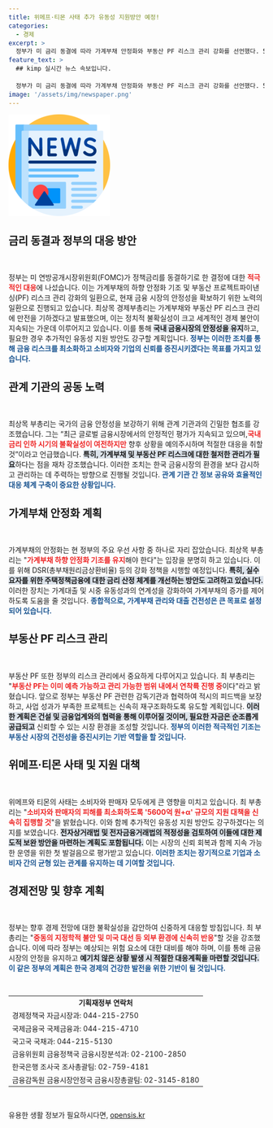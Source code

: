 ```yaml
---
title: 위메프·티몬 사태 추가 유동성 지원방안 예정!
categories:
  - 경제
excerpt: >
  정부가 미 금리 동결에 따라 가계부채 안정화와 부동산 PF 리스크 관리 강화를 선언했다. 5600억 원 규모의 지원 대책도 신속히 집행할 예정, 금융시장 안정화에 힘쓴다.
feature_text: >
  ## kimp 실시간 뉴스 속보입니다.

  정부가 미 금리 동결에 따라 가계부채 안정화와 부동산 PF 리스크 관리 강화를 선언했다. 5600억 원 규모의 지원 대책도 신속히 집행할 예정, 금융시장 안정화에 힘쓴다.
image: '/assets/img/newspaper.png'
---
```


<p><img src="/assets/img/newspaper.png" alt="kimplant 속보" /></p>

<h2 data-ke-size="size26">금리 동결과 정부의 대응 방안</h2>

<p data-ke-size="size16">&nbsp;</p>

<p>정부는 미 연방공개시장위원회(FOMC)가 정책금리를 동결하기로 한 결정에 대한 <b><span style="color: #ee2323;">적극적인 대응</span></b>에 나섰습니다. 이는 가계부채의 하향 안정화 기조 및 부동산 프로젝트파이낸싱(PF) 리스크 관리 강화의 일환으로, 현재 금융 시장의 안정성을 확보하기 위한 노력의 일환으로 진행되고 있습니다. 최상목 경제부총리는 가계부채와 부동산 PF 리스크 관리에 만전을 기하겠다고 발표했으며, 이는 정치적 불확실성이 크고 세계적인 경제 불안이 지속되는 가운데 이루어지고 있습니다. 이를 통해 <b><span style="background-color: #21538527;">국내 금융시장의 안정성을 유지</span></b>하고, 필요한 경우 추가적인 유동성 지원 방안도 강구할 계획입니다. <b><span style="color: #1a5490;">정부는 이러한 조치를 통해 금융 리스크를 최소화하고 소비자와 기업의 신뢰를 증진시키겠다는 목표를 가지고 있습니다.</span></b></p>

<h2 data-ke-size="size26">관계 기관의 공동 노력</h2>

<p data-ke-size="size16">&nbsp;</p>

<p>최상목 부총리는 국가의 금융 안정성을 보강하기 위해 관계 기관과의 긴밀한 협조를 강조했습니다. 그는 “최근 글로벌 금융시장에서의 안정적인 평가가 지속되고 있으며,<b><span style="color: #ee2323;">국내 금리 인하 시기의 불확실성이 여전하지만</span></b> 향후 상황을 예의주시하며 적절한 대응을 취할 것”이라고 언급했습니다. <b><span style="background-color: #21538527;">특히, 가계부채 및 부동산 PF 리스크에 대한 철저한 관리가 필요</span></b>하다는 점을 재차 강조했습니다. 이러한 조치는 한국 금융시장의 환경을 보다 감시하고 관리하는 데 주력하는 방향으로 진행될 것입니다. <b><span style="color: #1a5490;">관계 기관 간 정보 공유와 효율적인 대응 체계 구축이 중요한 상황입니다.</span></b></p>

<h2 data-ke-size="size26">가계부채 안정화 계획</h2>

<p data-ke-size="size16">&nbsp;</p>

<p>가계부채의 안정화는 현 정부의 주요 우선 사항 중 하나로 자리 잡았습니다. 최상목 부총리는 "<b><span style="color: #ee2323;">가계부채 하향 안정화 기조를 유지</span></b>해야 한다"는 입장을 분명히 하고 있습니다. 이를 위해 DSR(총부채원리금상환비율) 등의 강화 정책을 시행할 예정입니다. <b><span style="background-color: #21538527;">특히, 실수요자를 위한 주택정책금융에 대한 금리 산정 체계를 개선하는 방안도 고려하고 있습니다.</span></b> 이러한 장치는 가계대출 및 시중 유동성과의 연계성을 강화하여 가계부채의 증가를 제어하도록 도움을 줄 것입니다. <b><span style="color: #1a5490;">종합적으로, 가계부채 관리와 대출 건전성은 큰 목표로 설정되어 있습니다.</span></b></p>

<h2 data-ke-size="size26">부동산 PF 리스크 관리</h2>

<p data-ke-size="size16">&nbsp;</p>

<p>부동산 PF 또한 정부의 리스크 관리에서 중요하게 다루어지고 있습니다. 최 부총리는 "<b><span style="color: #ee2323;">부동산 PF는 이미 예측 가능하고 관리 가능한 범위 내에서 연착륙 진행 중</span></b>이다"라고 밝혔습니다. 앞으로 정부는 부동산 PF 관련한 감독기관과 협력하여 적시의 피드백을 보장하고, 사업 성과가 부족한 프로젝트는 신속히 재구조화하도록 유도할 계획입니다. <b><span style="background-color: #21538527;">이러한 계획은 건설 및 금융업계와의 협력을 통해 이루어질 것이며, 필요한 자금은 순조롭게 공급되고</span></b> 신뢰할 수 있는 시장 환경을 조성할 것입니다. <b><span style="color: #1a5490;">정부의 이러한 적극적인 기조는 부동산 시장의 건전성을 증진시키는 기반 역할을 할 것입니다.</span></b></p>

<h2 data-ke-size="size26">위메프·티몬 사태 및 지원 대책</h2>

<p data-ke-size="size16">&nbsp;</p>

<p>위메프와 티몬의 사태는 소비자와 판매자 모두에게 큰 영향을 미치고 있습니다. 최 부총리는 "<b><span style="color: #ee2323;">소비자와 판매자의 피해를 최소화하도록 '5600억 원+α' 규모의 지원 대책을 신속히 집행할 것</span></b>"을 밝혔습니다. 이와 함께 추가적인 유동성 지원 방안도 강구하겠다는 의지를 보였습니다. <b><span style="background-color: #21538527;">전자상거래법 및 전자금융거래법의 적정성을 검토하여 이들에 대한 제도적 보완 방안을 마련하는 계획도 포함됩니다.</span></b> 이는 시장의 신뢰 회복과 함께 지속 가능한 운영을 위한 첫 발걸음으로 평가받고 있습니다. <b><span style="color: #1a5490;">이러한 조치는 장기적으로 기업과 소비자 간의 균형 있는 관계를 유지하는 데 기여할 것입니다.</span></b></p>

<h2 data-ke-size="size26">경제전망 및 향후 계획</h2>

<p data-ke-size="size16">&nbsp;</p>

<p>정부는 향후 경제 전망에 대한 불확실성을 감안하여 신중하게 대응할 방침입니다. 최 부총리는 "<b><span style="color: #ee2323;">중동의 지정학적 불안 및 미국 대선 등 외부 환경에 신속히 반응</span></b>"할 것을 강조했습니다. 이에 따라 정부는 예상되는 위험 요소에 대한 대비를 해야 하며, 이를 통해 금융시장의 안정을 유지하고 <b><span style="background-color: #21538527;">예기치 않은 상황 발생 시 적절한 대응계획을 마련할 것입니다.</span></b> <b><span style="color: #1a5490;">이 같은 정부의 계획은 한국 경제의 건강한 발전을 위한 기반이 될 것입니다.</span></b></p>

<p data-ke-size="size16">&nbsp;</p>

<table style="width: 100%; border-collapse: collapse;">
<tr>
<td style="text-align: center; height: 17px;"><b>기획재정부 연락처</b></td>
</tr>
<tr>
<td style="text-align: left; height: 17px;">경제정책국 자금시장과: 044-215-2750</td>
</tr>
<tr>
<td style="text-align: left; height: 17px;">국제금융국 국제금융과: 044-215-4710</td>
</tr>
<tr>
<td style="text-align: left; height: 17px;">국고국 국채과: 044-215-5130</td>
</tr>
<tr>
<td style="text-align: left; height: 17px;">금융위원회 금융정책국 금융시장분석과: 02-2100-2850</td>
</tr>
<tr>
<td style="text-align: left; height: 17px;">한국은행 조사국 조사총괄팀: 02-759-4181</td>
</tr>
<tr>
<td style="text-align: left; height: 17px;">금융감독원 금융시장안정국 금융시장총괄팀: 02-3145-8180</td>
</tr>
</table>

<p data-ke-size="size16">&nbsp;</p>
유용한 생활 정보가 필요하시다면, <a href="https://opensis.kr" rel="dofollow">opensis.kr</a>



